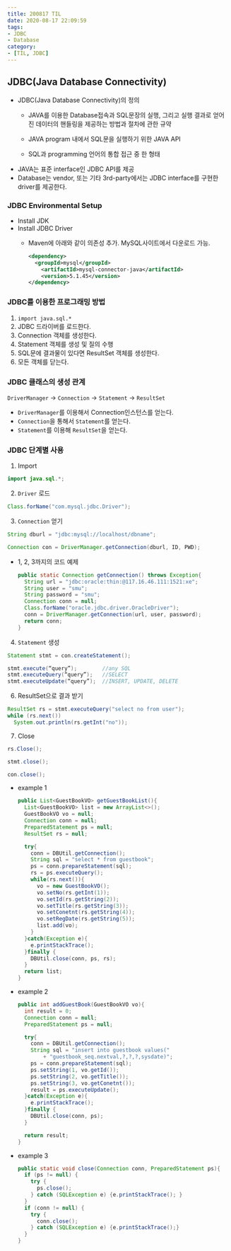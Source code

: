 ```yaml
---
title: 200817 TIL
date: 2020-08-17 22:09:59
tags:
- JDBC
- Database
category:
- [TIL, JDBC]
---
```


## JDBC(Java Database Connectivity)

- JDBC(Java Database Connectivity)의 정의
  - JAVA를 이용한 Database접속과 SQL문장의 실행, 그리고 실행 결과로 얻어진 데이터의 핸들링을
    제공하는 방법과 절차에 관한 규약

  - JAVA program 내에서 SQL문을 실행하기 위한 JAVA API
  - SQL과 programming 언어의 통합 접근 중 한 형태
- JAVA는 표준 interface인 JDBC API를 제공
- Database는 vendor, 또는 기타 3rd-party에서는 JDBC interface를 구현한
  driver를 제공한다.

### JDBC Environmental Setup

- Install JDK
- Install JDBC Driver
  - Maven에 아래와 같이 의존성 추가. MySQL사이트에서 다운로드 가능.

    ```XML
    <dependency>
      <groupId>mysql</groupId>
        <artifactId>mysql-connector-java</artifactId>
        <version>5.1.45</version>
    </dependency>
    ```

### JDBC를 이용한 프로그래밍 방법

1. `import java.sql.*`
2. JDBC 드라이버를 로드한다.
3. Connection 객체를 생성한다.
4. Statement 객체를 생성 및 질의 수행
5. SQL문에 결과물이 있다면 ResultSet 객체를 생성한다.
6. 모든 객체를 닫는다.

### JDBC 클래스의 생성 관계

`DriverManager` -> `Connection` -> `Statement` -> `ResultSet`

- `DriverManager`를 이용해서 Connection인스턴스를 얻는다.
- `Connection`을 통해서 `Statement`를 얻는다.
- `Statement`를 이용해 `ResultSet`을 얻는다.

### JDBC 단계별 사용

1. Import

```java
import java.sql.*;
```

2. `Driver` 로드

```java
Class.forName("com.mysql.jdbc.Driver");
```

3. `Connection` 얻기

```java
String dburl = "jdbc:mysql://localhost/dbname";

Connection con = DriverManager.getConnection(dburl, ID, PWD);
```

- 1, 2, 3까지의 코드 예제

  ```java
  public static Connection getConnection() throws Exception{
    String url = "jdbc:oracle:thin:@117.16.46.111:1521:xe";
    String user = "smu";
    String password = "smu";
    Connection conn = null;
    Class.forName("oracle.jdbc.driver.OracleDriver");
    conn = DriverManager.getConnection(url, user, password);
    return conn;
  }
  ```

4. `Statement` 생성

```java
Statement stmt = con.createStatement();

stmt.execute(“query”);        //any SQL
stmt.executeQuery(“query”);   //SELECT
stmt.executeUpdate(“query”);  //INSERT, UPDATE, DELETE
```

6. ResultSet으로 결과 받기

```java
ResultSet rs = stmt.executeQuery("select no from user");
while (rs.next())
  System.out.println(rs.getInt("no"));
```

7. Close

```java
rs.Close();

stmt.close();

con.close();
```

- example 1

  ```java
  public List<GuestBookVO> getGuestBookList(){
    List<GuestBookVO> list = new ArrayList<>();
    GuestBookVO vo = null;
    Connection conn = null;
    PreparedStatement ps = null;
    ResultSet rs = null;

    try{
      conn = DBUtil.getConnection();
      String sql = "select * from guestbook";
      ps = conn.prepareStatement(sql);
      rs = ps.executeQuery();
      while(rs.next()){
        vo = new GuestBookVO();
        vo.setNo(rs.getInt(1));
        vo.setId(rs.getString(2));
        vo.setTitle(rs.getString(3));
        vo.setConetnt(rs.getString(4));
        vo.setRegDate(rs.getString(5));
        list.add(vo);
      }
    }catch(Exception e){
      e.printStackTrace();
    }finally {
      DBUtil.close(conn, ps, rs);
    }
    return list;
  }
  ```

- example 2

  ```java
  public int addGuestBook(GuestBookVO vo){
    int result = 0;
    Connection conn = null;
    PreparedStatement ps = null;

    try{
      conn = DBUtil.getConnection();
      String sql = "insert into guestbook values("
          + "guestbook_seq.nextval,?,?,?,sysdate)";
      ps = conn.prepareStatement(sql);
      ps.setString(1, vo.getId());
      ps.setString(2, vo.getTitle());
      ps.setString(3, vo.getConetnt());
      result = ps.executeUpdate();
    }catch(Exception e){
      e.printStackTrace();
    }finally {
      DBUtil.close(conn, ps);
    }

    return result;
  }
  ```

- example 3

  ```java
  public static void close(Connection conn, PreparedStatement ps){
    if (ps != null) {
      try {
        ps.close();
      } catch (SQLException e) {e.printStackTrace(); }
    }
    if (conn != null) {
      try {
        conn.close();
      } catch (SQLException e) {e.printStackTrace();}
    }
  }
  ```
